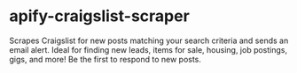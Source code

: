 # apify-craigslist-scraper
Scrapes Craigslist for new posts matching your search criteria and sends an email alert. Ideal for finding new leads, items for sale, housing, job postings, gigs, and more! Be the first to respond to new posts.
